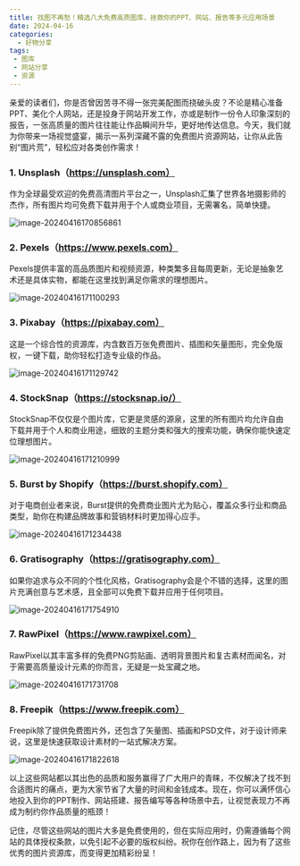 ```yaml
---
title: 找图不再愁！精选八大免费高质图库，拯救你的PPT、网站、报告等多元应用场景
date: 2024-04-16
categories:
  - 好物分享
tags:
 - 图库
 - 网站分享
 - 资源
---
```



亲爱的读者们，你是否曾因苦寻不得一张完美配图而挠破头皮？不论是精心准备PPT、美化个人网站，还是投身于网站开发工作，亦或是制作一份令人印象深刻的报告，一张高质量的图片往往能让作品瞬间升华，更好地传达信息。今天，我们就为你带来一场视觉盛宴，揭示一系列深藏不露的免费图片资源网站，让你从此告别“图片荒”，轻松应对各类创作需求！

### **1. Unsplash（https://unsplash.com）**
作为全球最受欢迎的免费高清图片平台之一，Unsplash汇集了世界各地摄影师的杰作，所有图片均可免费下载并用于个人或商业项目，无需署名，简单快捷。

![image-20240416170856861](https://cdn.jsdelivr.net/gh/CoderSJX/nullpointer-images/images/202404161708911.png)

### **2. Pexels（https://www.pexels.com）**
Pexels提供丰富的高品质图片和视频资源，种类繁多且每周更新，无论是抽象艺术还是具体实物，都能在这里找到满足你需求的理想图片。

![image-20240416171100293](https://cdn.jsdelivr.net/gh/CoderSJX/nullpointer-images/images/202404161711318.png)

### **3. Pixabay（https://pixabay.com）**

这是一个综合性的资源库，内含数百万张免费图片、插图和矢量图形，完全免版权，一键下载，助你轻松打造专业级的作品。

![image-20240416171129742](https://cdn.jsdelivr.net/gh/CoderSJX/nullpointer-images/images/202404161711767.png)

### **4. StockSnap（https://stocksnap.io/）**
StockSnap不仅仅是个图片库，它更是灵感的源泉，这里的所有图片均允许自由下载并用于个人和商业用途，细致的主题分类和强大的搜索功能，确保你能快速定位理想图片。

![image-20240416171210999](https://cdn.jsdelivr.net/gh/CoderSJX/nullpointer-images/images/202404161712026.png)

### **5. Burst by Shopify（https://burst.shopify.com）**
对于电商创业者来说，Burst提供的免费商业图片尤为贴心，覆盖众多行业和商品类型，助你在构建品牌故事和营销材料时更加得心应手。

![image-20240416171234438](https://cdn.jsdelivr.net/gh/CoderSJX/nullpointer-images/images/202404161712460.png)

### **6. Gratisography（https://gratisography.com）**
如果你追求与众不同的个性化风格，Gratisography会是个不错的选择，这里的图片充满创意与艺术感，且全部可以免费下载并应用于任何项目。

![image-20240416171754910](https://cdn.jsdelivr.net/gh/CoderSJX/nullpointer-images/images/202404161717937.png)

### **7. RawPixel（https://www.rawpixel.com）**
RawPixel以其丰富多样的免费PNG剪贴画、透明背景图片和复古素材而闻名，对于需要高质量设计元素的你而言，无疑是一处宝藏之地。

![image-20240416171731708](https://cdn.jsdelivr.net/gh/CoderSJX/nullpointer-images/images/202404161717727.png)

### **8. Freepik（https://www.freepik.com）**
Freepik除了提供免费图片外，还包含了矢量图、插画和PSD文件，对于设计师来说，这里是快速获取设计素材的一站式解决方案。

![image-20240416171822618](https://cdn.jsdelivr.net/gh/CoderSJX/nullpointer-images/images/202404161718640.png)

以上这些网站都以其出色的品质和服务赢得了广大用户的青睐，不仅解决了找不到合适图片的痛点，更为大家节省了大量的时间和金钱成本。现在，你可以满怀信心地投入到你的PPT制作、网站搭建、报告编写等各种场景中去，让视觉表现力不再成为制约你作品质量的瓶颈！

记住，尽管这些网站的图片大多是免费使用的，但在实际应用时，仍需遵循每个网站的具体授权条款，以免引起不必要的版权纠纷。祝你在创作路上，因为有了这些优秀的图片资源库，而变得更加精彩纷呈！

